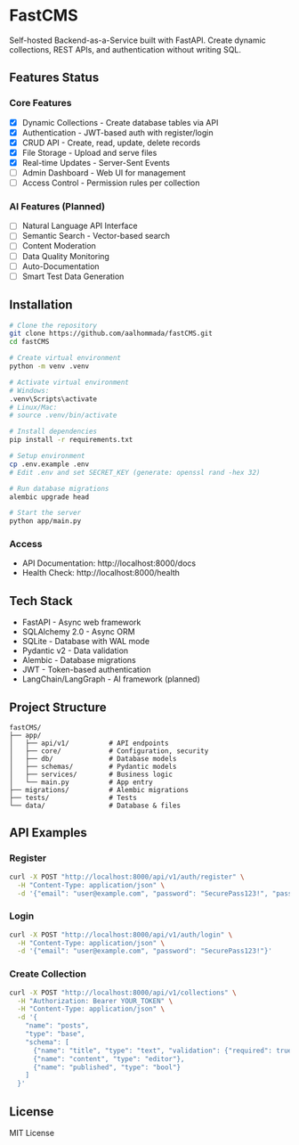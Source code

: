 # FastCMS

Self-hosted Backend-as-a-Service built with FastAPI. Create dynamic collections, REST APIs, and authentication without writing SQL.

## Features Status

### Core Features
- [x] Dynamic Collections - Create database tables via API
- [x] Authentication - JWT-based auth with register/login
- [x] CRUD API - Create, read, update, delete records
- [x] File Storage - Upload and serve files
- [x] Real-time Updates - Server-Sent Events
- [ ] Admin Dashboard - Web UI for management
- [ ] Access Control - Permission rules per collection

### AI Features (Planned)
- [ ] Natural Language API Interface
- [ ] Semantic Search - Vector-based search
- [ ] Content Moderation
- [ ] Data Quality Monitoring
- [ ] Auto-Documentation
- [ ] Smart Test Data Generation

## Installation

```bash
# Clone the repository
git clone https://github.com/aalhommada/fastCMS.git
cd fastCMS

# Create virtual environment
python -m venv .venv

# Activate virtual environment
# Windows:
.venv\Scripts\activate
# Linux/Mac:
# source .venv/bin/activate

# Install dependencies
pip install -r requirements.txt

# Setup environment
cp .env.example .env
# Edit .env and set SECRET_KEY (generate: openssl rand -hex 32)

# Run database migrations
alembic upgrade head

# Start the server
python app/main.py
```

### Access
- API Documentation: http://localhost:8000/docs
- Health Check: http://localhost:8000/health

## Tech Stack

- FastAPI - Async web framework
- SQLAlchemy 2.0 - Async ORM
- SQLite - Database with WAL mode
- Pydantic v2 - Data validation
- Alembic - Database migrations
- JWT - Token-based authentication
- LangChain/LangGraph - AI framework (planned)

## Project Structure

```
fastCMS/
├── app/
│   ├── api/v1/          # API endpoints
│   ├── core/            # Configuration, security
│   ├── db/              # Database models
│   ├── schemas/         # Pydantic models
│   ├── services/        # Business logic
│   └── main.py          # App entry
├── migrations/          # Alembic migrations
├── tests/               # Tests
└── data/                # Database & files
```

## API Examples

### Register
```bash
curl -X POST "http://localhost:8000/api/v1/auth/register" \
  -H "Content-Type: application/json" \
  -d '{"email": "user@example.com", "password": "SecurePass123!", "password_confirm": "SecurePass123!", "name": "John Doe"}'
```

### Login
```bash
curl -X POST "http://localhost:8000/api/v1/auth/login" \
  -H "Content-Type: application/json" \
  -d '{"email": "user@example.com", "password": "SecurePass123!"}'
```

### Create Collection
```bash
curl -X POST "http://localhost:8000/api/v1/collections" \
  -H "Authorization: Bearer YOUR_TOKEN" \
  -H "Content-Type: application/json" \
  -d '{
    "name": "posts",
    "type": "base",
    "schema": [
      {"name": "title", "type": "text", "validation": {"required": true}},
      {"name": "content", "type": "editor"},
      {"name": "published", "type": "bool"}
    ]
  }'
```

## License

MIT License
